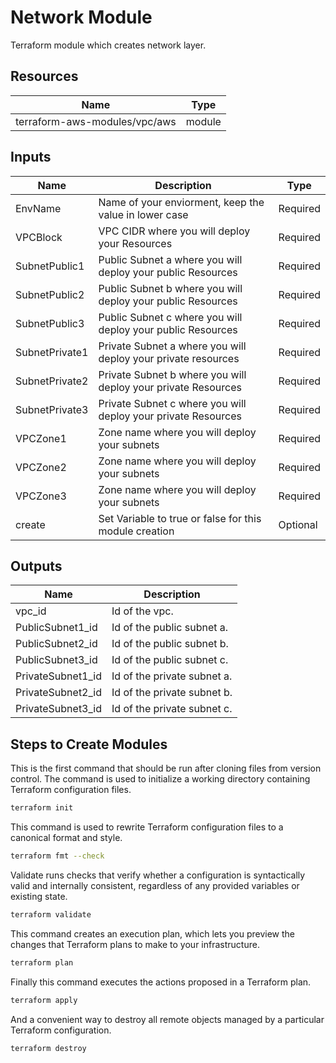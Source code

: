 # Network Module

Terraform module which creates network layer.

## Resources

| Name | Type | 
| ------ | ------ | 
| terraform-aws-modules/vpc/aws | module


## Inputs

| Name | Description | Type
| ------ | ------ | ------ | 
| EnvName | Name of your enviorment, keep the value in lower case | Required
| VPCBlock | VPC CIDR where you will deploy your Resources | Required
| SubnetPublic1 | Public Subnet a where you will deploy your public Resources | Required
| SubnetPublic2 | Public Subnet b where you will deploy your public Resources | Required
| SubnetPublic3 | Public Subnet c where you will deploy your public Resources | Required
| SubnetPrivate1 | Private Subnet a where you will deploy your private  resources | Required
| SubnetPrivate2 | Private Subnet b where you will deploy your private Resources | Required
| SubnetPrivate3 | Private Subnet c where you will deploy your private Resources | Required
| VPCZone1 | Zone name where you will deploy your subnets | Required
| VPCZone2 | Zone name where you will deploy your subnets | Required
| VPCZone3 | Zone name where you will deploy your subnets | Required
| create | Set Variable to true or false for this module creation | Optional

## Outputs

| Name | Description | 
| ------ | ------ | 
| vpc_id | Id of the vpc.
| PublicSubnet1_id | Id of the public subnet a.
| PublicSubnet2_id | Id of the public subnet b.
| PublicSubnet3_id | Id of the public subnet c.
| PrivateSubnet1_id | Id of the private subnet a.
| PrivateSubnet2_id | Id of the private subnet b. 
| PrivateSubnet3_id | Id of the private subnet c.

## Steps to Create Modules

This is the first command that should be run after cloning files from version control. The command is used to initialize a working directory containing Terraform configuration files.

```sh
terraform init
```

This command is used to rewrite Terraform configuration files to a canonical format and style.

```sh
terraform fmt --check
```

Validate runs checks that verify whether a configuration is syntactically valid and internally consistent, regardless of any provided variables or existing state.

```sh
terraform validate
```

This command creates an execution plan, which lets you preview the changes that Terraform plans to make to your infrastructure.

```sh
terraform plan
```

Finally this command executes the actions proposed in a Terraform plan.

```sh
terraform apply
```

And a convenient way to destroy all remote objects managed by a particular Terraform configuration.

```sh
terraform destroy
```





